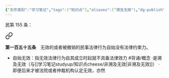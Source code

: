 ```yaml
---
{"文件类别":"学习笔记","tags":["知识点"],"aliases":["溯及无效"],"dg-publish":true,"permalink":"/学习笔记studyup/知识点cheese/法律行为自始无效/","dgPassFrontmatter":true,"noteIcon":"","created":"2024-07-18T11:23:58.214+08:00","updated":"2024-09-30T11:32:34.194+08:00"}
---
```


民第 155 条：
<div class="transclusion internal-embed is-loaded"><a class="markdown-embed-link" href="////#t155" aria-label="Open link"><svg xmlns="http://www.w3.org/2000/svg" width="24" height="24" viewBox="0 0 24 24" fill="none" stroke="currentColor" stroke-width="2" stroke-linecap="round" stroke-linejoin="round" class="svg-icon lucide-link"><path d="M10 13a5 5 0 0 0 7.54.54l3-3a5 5 0 0 0-7.07-7.07l-1.72 1.71"></path><path d="M14 11a5 5 0 0 0-7.54-.54l-3 3a5 5 0 0 0 7.07 7.07l1.71-1.71"></path></svg></a><div class="markdown-embed">



**第一百五十五条**　无效的或者被撤销的民事法律行为自始没有法律约束力。 

</div></div>

- 自始无效：指无效法律行为自其成立时起就不具备法律效力 #背诵/概念 
·是溯及无效（与[[学习笔记studyup/知识点cheese/非溯及无效\|非溯及无效]]）
·即便后来才被法院或者仲裁机构认定无效，亦然